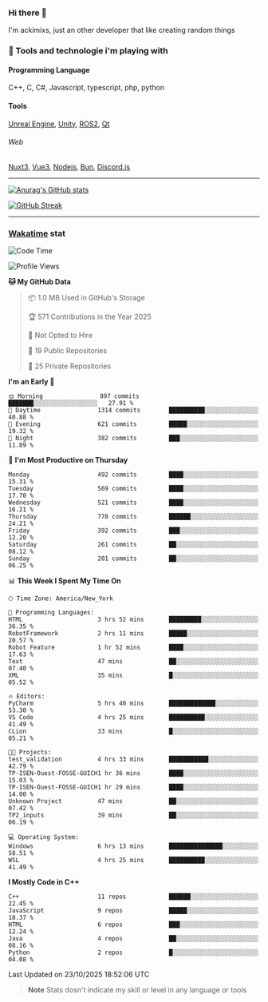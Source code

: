 ### Hi there 👋

I'm ackimixs, just an other developer that like creating random things

### 🧰 Tools and technologie i'm playing with

#### Programming Language
C++, C, C#, Javascript, typescript, php, python

#### Tools
[Unreal Engine](https://www.unrealengine.com), [Unity](https://unity.com/), [ROS2](https://ros.org/), [Qt](https://www.qt.io/)

###### Web
[Nuxt3](https://nuxt.com/), [Vue3](https://vuejs.org/), [Nodejs](https://nodejs.org), [Bun](https://bun.sh/), [Discord.js](https://discord.js.org/)

---

[![Anurag's GitHub stats](https://github-readme-stats.vercel.app/api?username=ackimixs&show_icons=true&theme=github_dark&count_private=true)](https://github.com/anuraghazra/github-readme-stats)

[![GitHub Streak](https://github-readme-streak-stats.herokuapp.com?user=Ackimixs&theme=github-dark-blue&date_format=j%20M%5B%20Y%5D&mode=weekly)](https://git.io/streak-stats)

---
 
 ### [Wakatime](https://wakatime.com/) stat

<!--START_SECTION:waka-->
![Code Time](http://img.shields.io/badge/Code%20Time-1%2C770%20hrs%2033%20mins-blue)

![Profile Views](http://img.shields.io/badge/Profile%20Views-6-blue)

**🐱 My GitHub Data** 

> 📦 1.0 MB Used in GitHub's Storage 
 > 
> 🏆 571 Contributions in the Year 2025
 > 
> 🚫 Not Opted to Hire
 > 
> 📜 19 Public Repositories 
 > 
> 🔑 25 Private Repositories 
 > 
**I'm an Early 🐤** 

```text
🌞 Morning                897 commits         ███████░░░░░░░░░░░░░░░░░░   27.91 % 
🌆 Daytime                1314 commits        ██████████░░░░░░░░░░░░░░░   40.88 % 
🌃 Evening                621 commits         █████░░░░░░░░░░░░░░░░░░░░   19.32 % 
🌙 Night                  382 commits         ███░░░░░░░░░░░░░░░░░░░░░░   11.89 % 
```
📅 **I'm Most Productive on Thursday** 

```text
Monday                   492 commits         ████░░░░░░░░░░░░░░░░░░░░░   15.31 % 
Tuesday                  569 commits         ████░░░░░░░░░░░░░░░░░░░░░   17.70 % 
Wednesday                521 commits         ████░░░░░░░░░░░░░░░░░░░░░   16.21 % 
Thursday                 778 commits         ██████░░░░░░░░░░░░░░░░░░░   24.21 % 
Friday                   392 commits         ███░░░░░░░░░░░░░░░░░░░░░░   12.20 % 
Saturday                 261 commits         ██░░░░░░░░░░░░░░░░░░░░░░░   08.12 % 
Sunday                   201 commits         ██░░░░░░░░░░░░░░░░░░░░░░░   06.25 % 
```


📊 **This Week I Spent My Time On** 

```text
🕑︎ Time Zone: America/New_York

💬 Programming Languages: 
HTML                     3 hrs 52 mins       █████████░░░░░░░░░░░░░░░░   36.35 % 
RobotFramework           2 hrs 11 mins       █████░░░░░░░░░░░░░░░░░░░░   20.57 % 
Robot Feature            1 hr 52 mins        ████░░░░░░░░░░░░░░░░░░░░░   17.63 % 
Text                     47 mins             ██░░░░░░░░░░░░░░░░░░░░░░░   07.40 % 
XML                      35 mins             █░░░░░░░░░░░░░░░░░░░░░░░░   05.52 % 

🔥 Editors: 
PyCharm                  5 hrs 40 mins       █████████████░░░░░░░░░░░░   53.30 % 
VS Code                  4 hrs 25 mins       ██████████░░░░░░░░░░░░░░░   41.49 % 
CLion                    33 mins             █░░░░░░░░░░░░░░░░░░░░░░░░   05.21 % 

🐱‍💻 Projects: 
test_validation          4 hrs 33 mins       ███████████░░░░░░░░░░░░░░   42.79 % 
TP-ISEN-Ouest-FOSSE-GUICH1 hr 36 mins        ████░░░░░░░░░░░░░░░░░░░░░   15.03 % 
TP-ISEN-Ouest-FOSSE-GUICH1 hr 29 mins        ████░░░░░░░░░░░░░░░░░░░░░   14.00 % 
Unknown Project          47 mins             ██░░░░░░░░░░░░░░░░░░░░░░░   07.42 % 
TP2_inputs               39 mins             ██░░░░░░░░░░░░░░░░░░░░░░░   06.19 % 

💻 Operating System: 
Windows                  6 hrs 13 mins       ███████████████░░░░░░░░░░   58.51 % 
WSL                      4 hrs 25 mins       ██████████░░░░░░░░░░░░░░░   41.49 % 
```

**I Mostly Code in C++** 

```text
C++                      11 repos            ██████░░░░░░░░░░░░░░░░░░░   22.45 % 
JavaScript               9 repos             █████░░░░░░░░░░░░░░░░░░░░   18.37 % 
HTML                     6 repos             ███░░░░░░░░░░░░░░░░░░░░░░   12.24 % 
Java                     4 repos             ██░░░░░░░░░░░░░░░░░░░░░░░   08.16 % 
Python                   2 repos             █░░░░░░░░░░░░░░░░░░░░░░░░   04.08 % 
```




 Last Updated on 23/10/2025 18:52:06 UTC
<!--END_SECTION:waka-->

> **Note**
> Stats dosn't indicate my skill or level in any language or tools
